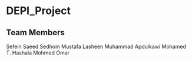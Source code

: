 # DEPI_Project
## Team Members
Sefein Saeed Sedhom
Mustafa Lasheen
Muhammad Apdulkawi
Mohamed T. Hashala
Mohmed Omar
